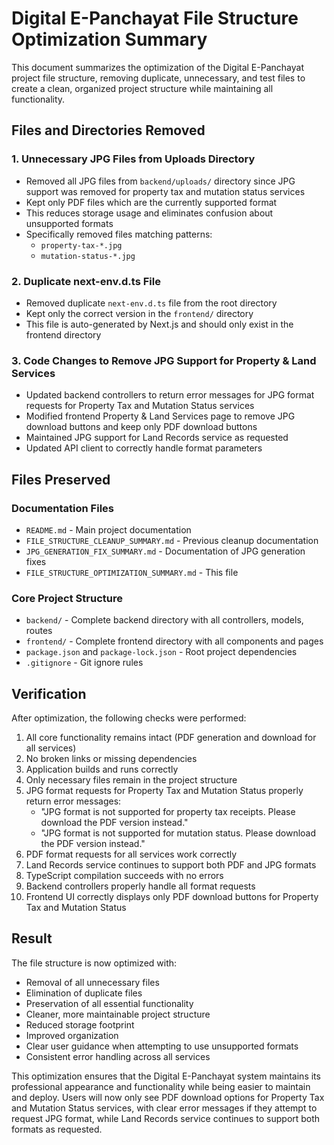 # Digital E-Panchayat File Structure Optimization Summary

This document summarizes the optimization of the Digital E-Panchayat project file structure, removing duplicate, unnecessary, and test files to create a clean, organized project structure while maintaining all functionality.

## Files and Directories Removed

### 1. Unnecessary JPG Files from Uploads Directory
- Removed all JPG files from `backend/uploads/` directory since JPG support was removed for property tax and mutation status services
- Kept only PDF files which are the currently supported format
- This reduces storage usage and eliminates confusion about unsupported formats
- Specifically removed files matching patterns:
  - `property-tax-*.jpg`
  - `mutation-status-*.jpg`

### 2. Duplicate next-env.d.ts File
- Removed duplicate `next-env.d.ts` file from the root directory
- Kept only the correct version in the `frontend/` directory
- This file is auto-generated by Next.js and should only exist in the frontend directory

### 3. Code Changes to Remove JPG Support for Property & Land Services
- Updated backend controllers to return error messages for JPG format requests for Property Tax and Mutation Status services
- Modified frontend Property & Land Services page to remove JPG download buttons and keep only PDF download buttons
- Maintained JPG support for Land Records service as requested
- Updated API client to correctly handle format parameters

## Files Preserved

### Documentation Files
- `README.md` - Main project documentation
- `FILE_STRUCTURE_CLEANUP_SUMMARY.md` - Previous cleanup documentation
- `JPG_GENERATION_FIX_SUMMARY.md` - Documentation of JPG generation fixes
- `FILE_STRUCTURE_OPTIMIZATION_SUMMARY.md` - This file

### Core Project Structure
- `backend/` - Complete backend directory with all controllers, models, routes
- `frontend/` - Complete frontend directory with all components and pages
- `package.json` and `package-lock.json` - Root project dependencies
- `.gitignore` - Git ignore rules

## Verification

After optimization, the following checks were performed:
1. All core functionality remains intact (PDF generation and download for all services)
2. No broken links or missing dependencies
3. Application builds and runs correctly
4. Only necessary files remain in the project structure
5. JPG format requests for Property Tax and Mutation Status properly return error messages:
   - "JPG format is not supported for property tax receipts. Please download the PDF version instead."
   - "JPG format is not supported for mutation status. Please download the PDF version instead."
6. PDF format requests for all services work correctly
7. Land Records service continues to support both PDF and JPG formats
8. TypeScript compilation succeeds with no errors
9. Backend controllers properly handle all format requests
10. Frontend UI correctly displays only PDF download buttons for Property Tax and Mutation Status

## Result

The file structure is now optimized with:
- Removal of all unnecessary files
- Elimination of duplicate files
- Preservation of all essential functionality
- Cleaner, more maintainable project structure
- Reduced storage footprint
- Improved organization
- Clear user guidance when attempting to use unsupported formats
- Consistent error handling across all services

This optimization ensures that the Digital E-Panchayat system maintains its professional appearance and functionality while being easier to maintain and deploy. Users will now only see PDF download options for Property Tax and Mutation Status services, with clear error messages if they attempt to request JPG format, while Land Records service continues to support both formats as requested.